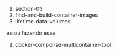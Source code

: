 1. section-03
1. find-and-build-container-images
1. lifetime-data-volumes



estou fazendo esse

1. docker-componse-multicontainer-tool